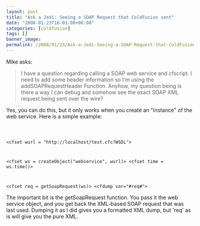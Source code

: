 ```yaml
---
layout: post
title: "Ask a Jedi: Seeing a SOAP Request that ColdFusion sent"
date: "2008-01-23T16:01:00+06:00"
categories: [coldfusion]
tags: []
banner_image: 
permalink: /2008/01/23/Ask-a-Jedi-Seeing-a-SOAP-Request-that-ColdFusion-sent
---
```


Mike asks:

<blockquote>
<p>
I have a question regarding calling a SOAP web service and cfscript. I need to add some header information so I'm using the addSOAPRequestHeader Function. Anyhow, my question being is there a way I can debug and somehow see the exact SOAP XML request being sent over the wire?
</p>
</blockquote>

Yes, you can do this, but it only works when you create an "instance" of the web service. Here is a simple example:

<code>

&lt;cfset wurl = "http://localhost/test.cfc?WSDL"&gt;

&lt;cfset ws = createObject("webservice", wurl)&gt;
&lt;cfset time = ws.time()&gt;

&lt;cfset req = getSoapRequest(ws)&gt;
&lt;cfdump var="#req#"&gt;
</code>

The important bit is the getSoapRequest function. You pass it the web service object, and you get back the XML-based SOAP request that was last used. Dumping it as I did gives you a formatted XML dump, but 'req' as is will give you the pure XML.